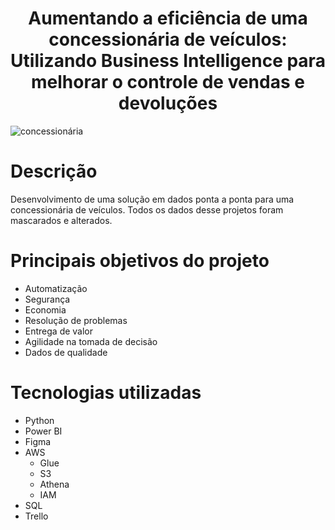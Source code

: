 <h1 align="center">Aumentando a eficiência de uma concessionária de veículos: Utilizando Business Intelligence para melhorar o controle de vendas e devoluções</h1>


![concessionária](https://img.freepik.com/free-photo/row-new-cars-port_335224-806.jpg?w=1000&t=st=1682977168~exp=1682977768~hmac=757ebd919ac1f58233984b21e3b38e1e9b345c9778ab48804f29f6a2810ea233)

# Descrição

Desenvolvimento de uma solução em dados ponta a ponta para uma concessionária de veículos.
Todos os dados desse projetos foram mascarados e alterados.


# Principais objetivos do projeto

- Automatização
- Segurança
- Economia
- Resolução de problemas
- Entrega de valor
- Agilidade na tomada de decisão
- Dados de qualidade

# Tecnologias utilizadas

- Python
- Power BI
- Figma
- AWS
  - Glue
  - S3
  - Athena
  - IAM
- SQL 
- Trello
